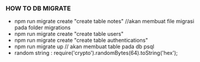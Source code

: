### HOW TO DB MIGRATE

- npm run migrate create "create table notes" //akan membuat file migrasi pada folder migrations
- npm run migrate create "create table users"
- npm run migrate create "create table authentications"
- npm run migrate up // akan membuat table pada db psql
- random string : require('crypto').randomBytes(64).toString('hex');
